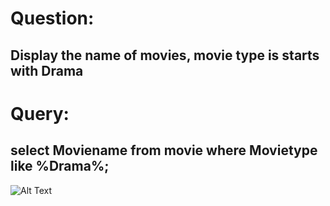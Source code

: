 # Question:
## Display the name of movies, movie type is starts with Drama

# Query:
## select Moviename from movie where Movietype like %Drama%;

![Alt Text](https://https://github.com/rohini-kesireddy/MYSQL/blob/main/DAY01/Images/Query_1.png)<br />
